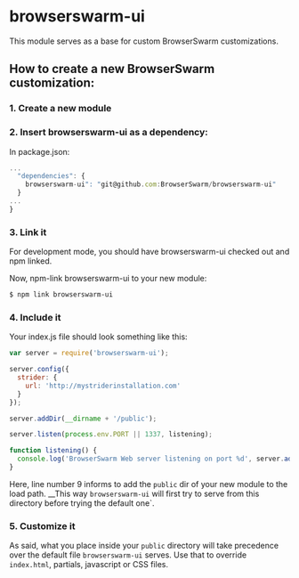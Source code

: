 # browserswarm-ui

This module serves as a base for custom BrowserSwarm customizations.

## How to create a new BrowserSwarm customization:

### 1. Create a new module

### 2. Insert browserswarm-ui as a dependency:

In package.json:

```javascript
...
  "dependencies": {
    browserswarm-ui": "git@github.com:BrowserSwarm/browserswarm-ui"
  }
...
}
```

### 3. Link it

For development mode, you should have browserswarm-ui checked out and npm linked.

Now, npm-link browserswarm-ui to your new module:

```bash
$ npm link browserswarm-ui
```

### 4. Include it

Your index.js file should look something like this:

```javascript
var server = require('browserswarm-ui');

server.config({
  strider: {
    url: 'http://mystriderinstallation.com'
  }
});

server.addDir(__dirname + '/public');

server.listen(process.env.PORT || 1337, listening);

function listening() {
  console.log('BrowserSwarm Web server listening on port %d', server.address().port);
}
```

Here, line number 9 informs to add the `public` dir of your new module to the load path. __This way `browserswarm-ui` will first try to serve from this directory before trying the default one`.


### 5. Customize it

As said, what you place inside your `public` directory will take precedence over the default file `browserswarm-ui` serves. Use that to override `index.html`, partials, javascript or CSS files.
